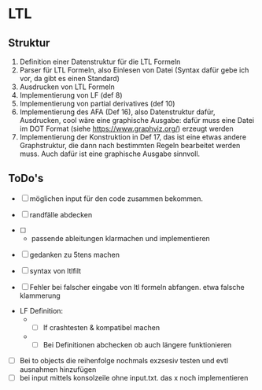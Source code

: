 # LTL

## Struktur

1. Definition einer Datenstruktur für die LTL Formeln
2. Parser für LTL Formeln, also Einlesen von Datei (Syntax dafür gebe ich vor, da gibt es einen Standard)
3. Ausdrucken von LTL Formeln
4. Implementierung von LF (def 8)
5. Implementierung von partial derivatives (def 10)
6. Implementierung des AFA (Def 16), also Datenstruktur dafür, Ausdrucken, cool wäre eine graphische Ausgabe: dafür muss eine Datei im DOT Format (siehe https://www.graphviz.org/) erzeugt werden
7. Implementierung der Konstruktion in Def 17, das ist eine etwas andere Graphstruktur, die dann nach bestimmten Regeln bearbeitet werden muss. Auch dafür ist eine graphische Ausgabe sinnvoll.

## ToDo's

- [ ] möglichen input für den code zusammen bekommen.
- [ ] randfälle abdecken

- [ ] + passende ableitungen klarmachen und implementieren
- [ ] gedanken zu 5tens machen
- [ ] syntax von ltlfilt
- [ ] Fehler bei falscher eingabe von ltl formeln abfangen. etwa falsche klammerung
- LF Definition:
  * - [ ] lf crashtesten & kompatibel machen
  * - [ ] Bei Definitionen abchecken ob auch längere funktionieren
- [ ] Bei to objects die reihenfolge nochmals exzsesiv testen und evtl ausnahmen hinzufügen
- [ ] bei input mittels konsolzeile ohne input.txt. das x noch implementieren
